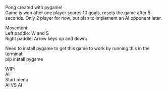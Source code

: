 Pong created with pygame!\
Game is won after one player scores 10 goals, resets the game after 5 seconds.
Only 2 player for now, but plan to implement an AI opponent later.

Movement:\
Left paddle: W and S\
Right paddle: Arrow keys up and down\

Need to install pygame to get this game to work by running this in the terminal:\
pip install pygame

WIP:\
AI\
Start menu\
AI VS AI